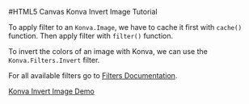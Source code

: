 
#HTML5 Canvas Konva Invert Image Tutorial

To apply filter to an `Konva.Image`, we have to cache it first with `cache()` function. Then apply filter with `filter()` function.

To invert the colors of an image with Konva, we can use the
`Konva.Filters.Invert` filter.

For all available filters go to [Filters Documentation](http://konva.github.io/api/Konva.Filters.html).

<a class="jsbin-embed" href="http://jsbin.com/hahuvi/1/embed?js,output">Konva Invert Image Demo</a><script src="http://static.jsbin.com/js/embed.js"></script>